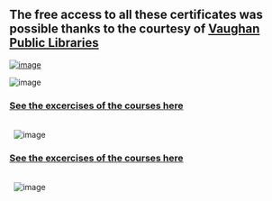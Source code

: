 ## The free access to all these certificates was possible thanks to the courtesy of [**Vaughan Public Libraries**](https://www.vaughanpl.info/databases/view/LinkedIn_Learning)

[![image](https://github.com/GBlanch/Portfolio/assets/136500426/3818a673-e184-4db1-8a7d-c5b2c15b7c6f)](https://github.com/GBlanch/Portfolio/blob/main/0.Files/1.Certificates/2.LinkedIn~Microsoft/1.images/VPL.png)


![image](https://github.com/GBlanch/Portfolio/assets/136500426/4170195c-e572-417b-9f1d-0b24224cb50e)
### [See the excercises of the courses here](https://github.com/GBlanch/Portfolio/tree/main/0.Files/1.Certificates/2.LinkedIn~Microsoft/0.course_files/0.Essentials%20in%20DA)


&nbsp;    
&nbsp;
![image](https://github.com/GBlanch/Portfolio/assets/136500426/7da29f32-ea56-46c0-a545-a2fc28c3343f)
### [See the excercises of the courses here](https://github.com/GBlanch/Portfolio/tree/main/0.Files/1.Certificates/2.LinkedIn~Microsoft/0.course_files/1.Master%20MExcel)


&nbsp;    
&nbsp;
![image](https://github.com/GBlanch/Portfolio/assets/136500426/8549fa1a-2ddb-4ba2-bb54-805f826053ac)


